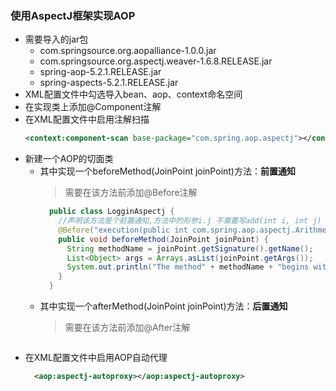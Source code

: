 ### 使用AspectJ框架实现AOP
  + 需要导入的jar包
    + com.springsource.org.aopalliance-1.0.0.jar
    + com.springsource.org.aspectj.weaver-1.6.8.RELEASE.jar
    + spring-aop-5.2.1.RELEASE.jar
    + spring-aspects-5.2.1.RELEASE.jar
  + XML配置文件中勾选导入bean、aop、context命名空间
  + 在实现类上添加@Component注解
  + 在XML配置文件中启用注解扫描
    ```xml
    <context:component-scan base-package="com.spring.aop.aspectj"></context:component-scan>
    ```
  + 新建一个AOP的切面类
    + 其中实现一个beforeMethod(JoinPoint joinPoint)方法：**前置通知**
      > 需要在该方法前添加@Before注解
        ```java
          public class LogginAspectj {
            //声明该方法是个前置通知,方法中的形参i.j 不需要写add(int i, int j)
            @Before("execution(public int com.spring.aop.aspectj.ArithmeticCalculator.*(int, int))")
            public void beforeMethod(JoinPoint joinPoint) {
              String methodName = joinPoint.getSignature().getName();
              List<Object> args = Arrays.asList(joinPoint.getArgs());
              System.out.println("The method" + methodName + "begins with" + args);
            }
          }
        ```
    + 其中实现一个afterMethod(JoinPoint joinPoint)方法：**后置通知**
      > 需要在该方法前添加@After注解
        ```java
        
        ```      
  + 在XML配置文件中启用AOP自动代理
    ```xml
      <aop:aspectj-autoproxy></aop:aspectj-autoproxy>
    ```
